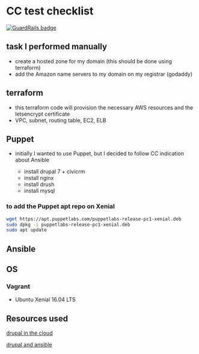 # CC test checklist

[![GuardRails badge](https://badges.production.guardrails.io/bennythejudge/cc-test.svg)](https://www.guardrails.io)


## task I performed manually
  - create a hosted zone for my domain (this should be done using terraform)
  - add the Amazon name servers to my domain on my registrar (godaddy)

## terraform
- this terraform code will provision the necessary AWS resources and the letsencrypt certificate
- VPC, subnet, routing table, EC2, ELB

## Puppet
- initially I wanted to use Puppet, but I decided to follow CC indication about Ansible

  - install drupal 7 + civicrm
  - install nginx
  - install drush
  - install mysql

### to add the Puppet apt repo on Xenial

```bash
wget https://apt.puppetlabs.com/puppetlabs-release-pc1-xenial.deb
sudo dpkg -i puppetlabs-release-pc1-xenial.deb
sudo apt update
```

## Ansible


## OS
### Vagrant
- Ubuntu Xenial 16.04 LTS


## Resources used

[drupal in the cloud](https://github.com/bighappyface/drupal-cloud-tutorial/blob/master/drupalstack/manifests/drupalcore.pp)

[drupal and ansible](https://lakshminp.com/just-enough-ansible-drupal?utm_source=drupal-planet&utm_medium=rss&utm_campaign=articles)


